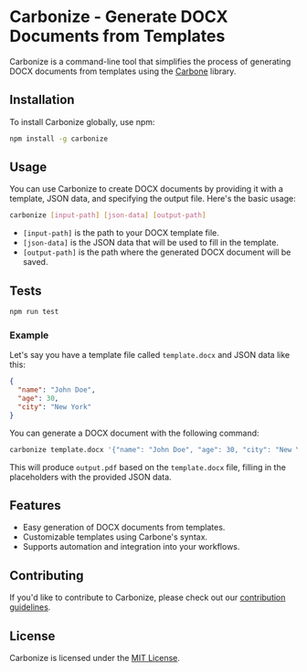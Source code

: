 # Carbonize - Generate DOCX Documents from Templates

Carbonize is a command-line tool that simplifies the process of generating DOCX documents from templates using the [Carbone](https://carbone.io) library.

## Installation

To install Carbonize globally, use npm:

```bash
npm install -g carbonize
```

## Usage

You can use Carbonize to create DOCX documents by providing it with a template, JSON data, and specifying the output file. Here's the basic usage:

```bash
carbonize [input-path] [json-data] [output-path]
```

- `[input-path]` is the path to your DOCX template file.
- `[json-data]` is the JSON data that will be used to fill in the template.
- `[output-path]` is the path where the generated DOCX document will be saved.

## Tests

```bash
npm run test
```

### Example

Let's say you have a template file called `template.docx` and JSON data like this:

```json
{
  "name": "John Doe",
  "age": 30,
  "city": "New York"
}
```

You can generate a DOCX document with the following command:

```bash
carbonize template.docx '{"name": "John Doe", "age": 30, "city": "New York"}' output.pdf
```

This will produce `output.pdf` based on the `template.docx` file, filling in the placeholders with the provided JSON data.

## Features

- Easy generation of DOCX documents from templates.
- Customizable templates using Carbone's syntax.
- Supports automation and integration into your workflows.

## Contributing

If you'd like to contribute to Carbonize, please check out our [contribution guidelines](CONTRIBUTING.md).

## License

Carbonize is licensed under the [MIT License](LICENSE).
